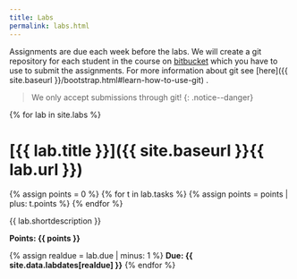 ```yaml
---
title: Labs
permalink: labs.html
---
```


Assignments are due each week before the labs. We will create a git repository for each student  in the course on [bitbucket](http://www.bitbucket.org) which you have to use to submit the assignments. For more information about git see [here]({{ site.baseurl }}/bootstrap.html#learn-how-to-use-git) .

> We only accept submissions through git!
{: .notice--danger}

{% for lab in site.labs %}
# [{{ lab.title }}]({{ site.baseurl }}{{ lab.url }})

{% assign points = 0 %}
{% for t in lab.tasks %}
{% assign points = points | plus: t.points %}
{% endfor %}

{{ lab.shortdescription }}

**Points: {{ points }}**

{% assign realdue = lab.due | minus: 1 %}
**Due: {{ site.data.labdates[realdue] }}**
{% endfor %}
